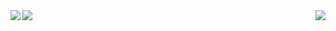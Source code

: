 <a href="#">
  <img align="center" src="https://github-readme-stats.vercel.app/api?username=1dxrpz&show_icons=true&hide_title=true&theme=dracula" />
  
</a>

<a href="#">
  
</a>
<a href="https://github.com/1dxrpz/GibsonCore-v1.1.2">
  <img align="left" src="https://github-readme-stats.vercel.app/api/pin/?username=1dxrpz&repo=GibsonCore-v1.1.2&theme=dracula" />
  <img align="right" src="https://github-readme-stats.vercel.app/api/top-langs/?username=1dxrpz&layout=compact&theme=dracula" />
</a>
